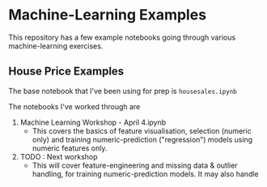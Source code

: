 # Machine-Learning Examples
This repository has a few example notebooks going through various machine-learning exercises.

## House Price Examples

The base notebook that I've been using for prep is `housesales.ipynb`

The notebooks I've worked through are

 1. Machine Learning Workshop - April 4.ipynb
	* This covers the basics of feature visualisation, selection (numeric only) and training numeric-prediction ("regression") models using numeric features only.
 2. TODO : Next workshop
	* This will cover feature-engineering and missing data & outlier handling, for training numeric-prediction models. It may also handle 

